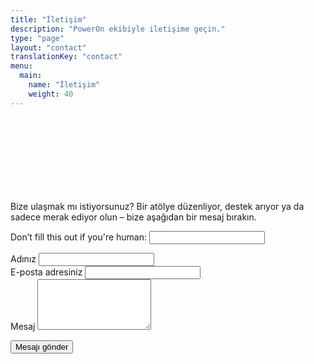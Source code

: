 ```yaml
---
title: "İletişim"
description: "PowerOn ekibiyle iletişime geçin."
type: "page"
layout: "contact"
translationKey: "contact"
menu:
  main:
    name: "İletişim"
    weight: 40
---
```

<div class="container" style="padding-top: 120px; max-width: 800px;">

<p>Bize ulaşmak mı istiyorsunuz? Bir atölye düzenliyor, destek arıyor ya da sadece merak ediyor olun – bize aşağıdan bir mesaj bırakın.</p>

<form name="contact" method="POST" data-netlify="true" netlify-honeypot="bot-field" action="/tesekkurler" netlify>
  <input type="hidden" name="form-name" value="contact" />
  <p class="d-none">
    <label>Don’t fill this out if you're human: <input name="bot-field" /></label>
  </p>

  <div class="form-group">
    <label for="name">Adınız</label>
    <input class="form-control" type="text" name="name" id="name" required />
  </div>

  <div class="form-group">
    <label for="email">E-posta adresiniz</label>
    <input class="form-control" type="email" name="email" id="email" required />
  </div>

  <div class="form-group">
    <label for="message">Mesaj</label>
    <textarea class="form-control" name="message" id="message" rows="5" required></textarea>
  </div>

  <button class="btn btn-primary mt-3" type="submit">Mesajı gönder</button>
</form>
</div>
